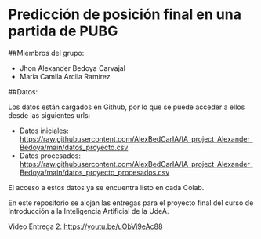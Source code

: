 # Predicción de posición final en una partida de PUBG
##Miembros del grupo:
- Jhon Alexander Bedoya Carvajal
- Maria Camila Arcila Ramírez

##Datos:

Los datos están cargados en Github, por lo que se puede acceder a ellos desde las siguientes urls:

- Datos iniciales: https://raw.githubusercontent.com/AlexBedCarIA/IA_project_Alexander_Bedoya/main/datos_proyecto.csv
- Datos procesados: https://raw.githubusercontent.com/AlexBedCarIA/IA_project_Alexander_Bedoya/main/datos_proyecto_procesados.csv

El acceso a estos datos ya se encuentra listo en cada Colab.

En este repositorio se alojan las entregas para el proyecto final del curso de Introducción a la Inteligencia Artificial de la UdeA.

Video Entrega 2: https://youtu.be/uObVi9eAc88

